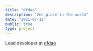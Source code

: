 ```yaml
---
title: "dfdao"
description: "2nd place in the world"
date: "2021-07-12"
public: true
type: project
---
```


Lead developer at [dfdao](https://dfdao.github.io)
